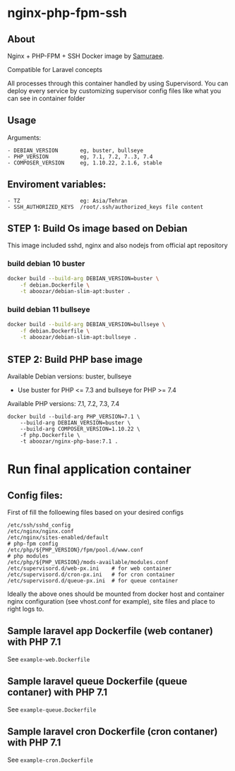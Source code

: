 # nginx-php-fpm-ssh

## About

Nginx + PHP-FPM + SSH Docker image by [Samuraee](https://github.com/samuraee).

Compatible for Laravel concepts


All processes through this container handled by using Supervisord.
You can deploy every service by customizing supervisor config files like what you can see in container folder

## Usage
Arguments:
```
- DEBIAN_VERSION       eg, buster, bullseye
- PHP_VERSION          eg, 7.1, 7.2, 7..3, 7.4
- COMPOSER_VERSION     eg, 1.10.22, 2.1.6, stable
```

## Enviroment variables:
```
- TZ                   eg: Asia/Tehran
- SSH_AUTHORIZED_KEYS  /root/.ssh/authorized_keys file content
```

## STEP 1: Build Os image based on Debian
This image included sshd, nginx and also nodejs from official apt repository

### build debian 10 buster
```bash
docker build --build-arg DEBIAN_VERSION=buster \
    -f debian.Dockerfile \
    -t aboozar/debian-slim-apt:buster .
```
### build debian 11 bullseye
```bash
docker build --build-arg DEBIAN_VERSION=bullseye \
    -f debian.Dockerfile \
    -t aboozar/debian-slim-apt:bullseye .
```

## STEP 2: Build PHP base image

Available Debian versions: buster, bullseye
 - Use buster for PHP <= 7.3 and bullseye for PHP >= 7.4

Available PHP versions: 7.1, 7.2, 7.3, 7.4
```
docker build --build-arg PHP_VERSION=7.1 \
    --build-arg DEBIAN_VERSION=buster \
    --build-arg COMPOSER_VERSION=1.10.22 \
    -f php.Dockerfile \
    -t aboozar/nginx-php-base:7.1 .
```

# Run final application container

## Config files:
First of fill the folloewing files based on your desired configs
```
/etc/ssh/sshd_config
/etc/nginx/nginx.conf
/etc/nginx/sites-enabled/default
# php-fpm config
/etc/php/${PHP_VERSION}/fpm/pool.d/www.conf
# php modules
/etc/php/${PHP_VERSION}/mods-available/modules.conf
/etc/supervisord.d/web-px.ini    # for web container
/etc/supervisord.d/cron-px.ini   # for cron container
/etc/supervisord.d/queue-px.ini  # for queue container
```

Ideally the above ones should be mounted from docker host
and container nginx configuration (see vhost.conf for example),
site files and place to right logs to.


## Sample laravel app Dockerfile (web contaner) with PHP 7.1

See `example-web.Dockerfile`

## Sample laravel queue Dockerfile (queue contaner) with PHP 7.1

See `example-queue.Dockerfile`

## Sample laravel cron Dockerfile (cron contaner) with PHP 7.1

See `example-cron.Dockerfile`